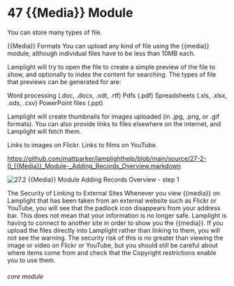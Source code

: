 # 47 {{Media}} Module

You can store many types of file.

{{Media}} Formats
You can upload any kind of file using the {{media}} module, although individual files have to be less than 10MB each.

Lamplight will try to open the file to create a simple preview of the file to show, and optionally to index the content for searching. The types of file that previews can be generated for are:

Word processing (.doc, .docx, .odt, .rtf)
Pdfs (.pdf)
Spreadsheets (.xls, .xlsx, .ods, .csv)
PowerPoint files (.ppt)

Lamplight will create thumbnails for images uploaded (in .jpg, .png, or .gif formats). You can also provide links to files elsewhere on the internet, and Lamplight will fetch them.

Links to images on Flickr.
Links to films on YouTube.

https://github.com/mattparker/lamplighthelp/blob/main/source/27-2-0_{{Media}}_Module-_Adding_Records_Overview.markdown

![27.2 {{Media}} Module Adding Records Overview - step 1](27.2_Media_Module_Adding_Records_Overview_im_1.png)

The Security of Linking to External Sites
Whenever you view {{media}} on Lamplight that has been taken from an external website such as Flickr or YouTube, you will see that the padlock icon disappears from your address bar. This does not mean that your information is no longer safe.
Lamplight is having to connect to another site in order to show you the {{media}}. If you upload the files directly into Lamplight rather than linking to them, you will not see the warning.
The security risk of this is no greater than viewing the image or video on Flickr or YouTube, but you should still be careful about where items come from and check that the Copyright restrictions enable you to use them.


###### core module